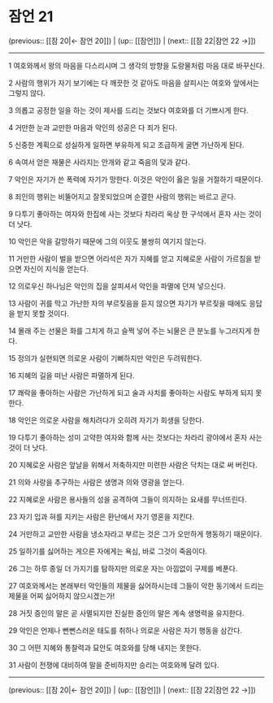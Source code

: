 # 잠언 21

(previous:: [[잠 20|← 잠언 20]]) | (up:: [[잠언]]) | (next:: [[잠 22|잠언 22 →]])

***




1 
여호와께서 왕의 마음을 다스리시며 그 생각의 방향을 도랑물처럼 마음 대로 바꾸신다. 



2 
사람의 행위가 자기 보기에는 다 깨끗한 것 같아도 마음을 살피시는 여호와 앞에서는 그렇지 않다. 



3 
의롭고 공정한 일을 하는 것이 제사를 드리는 것보다 여호와를 더 기쁘시게 한다. 



4 
거만한 눈과 교만한 마음과 악인의 성공은 다 죄가 된다. 



5 
신중한 계획으로 성실하게 일하면 부유하게 되고 조급하게 굴면 가난하게 된다. 



6 
속여서 얻은 재물은 사라지는 안개와 같고 죽음의 덫과 같다. 



7 
악인은 자기가 쓴 폭력에 자기가 망한다. 이것은 악인이 옳은 일을 거절하기 때문이다. 



8 
죄인의 행위는 비뚤어지고 잘못되었으며 순결한 사람의 행위는 바르고 곧다. 



9 
다투기 좋아하는 여자와 한집에 사는 것보다 차라리 옥상 한 구석에서 혼자 사는 것이 더 낫다. 



10 
악인은 악을 갈망하기 때문에 그의 이웃도 불쌍히 여기지 않는다. 



11 
거만한 사람이 벌을 받으면 어리석은 자가 지혜를 얻고 지혜로운 사람이 가르침을 받으면 자신이 지식을 얻는다. 



12 
의로우신 하나님은 악인의 집을 살피셔서 악인을 파멸에 던져 넣으신다. 



13 
사람이 귀를 막고 가난한 자의 부르짖음을 듣지 않으면 자기가 부르짖을 때에도 응답을 받지 못할 것이다. 



14 
몰래 주는 선물은 화를 그치게 하고 슬쩍 넣어 주는 뇌물은 큰 분노를 누그러지게 한다. 



15 
정의가 실현되면 의로운 사람이 기뻐하지만 악인은 두려워한다. 



16 
지혜의 길을 떠난 사람은 파멸하게 된다. 



17 
쾌락을 좋아하는 사람은 가난하게 되고 술과 사치를 좋아하는 사람도 부하게 되지 못한다. 



18 
악인은 의로운 사람을 해치려다가 오히려 자기가 희생을 당한다. 



19 
다투기 좋아하는 성미 고약한 여자와 함께 사는 것보다는 차라리 광야에서 혼자 사는 것이 더 낫다. 



20 
지혜로운 사람은 앞날을 위해서 저축하지만 미련한 사람은 닥치는 대로 써 버린다. 



21 
의와 사랑을 추구하는 사람은 생명과 의와 영광을 얻는다. 



22 
지혜로운 사람은 용사들의 성을 공격하여 그들이 의지하는 요새를 무너뜨린다. 



23 
자기 입과 혀를 지키는 사람은 환난에서 자기 영혼을 지킨다. 



24 
거만하고 교만한 사람을 냉소자라고 부르는 것은 그가 오만하게 행동하기 때문이다. 



25 
일하기를 싫어하는 게으른 자에게는 욕심, 바로 그것이 죽음이다. 



26 
그는 하루 종일 더 가지기를 탐하지만 의로운 자는 아낌없이 구제를 베푼다. 



27 
여호와께서는 본래부터 악인들의 제물을 싫어하시는데 그들이 악한 동기에서 드리는 제물을 어찌 싫어하지 않으시겠는가! 



28 
거짓 증인의 말은 곧 사멸되지만 진실한 증인의 말은 계속 생명력을 유지한다. 



29 
악인은 언제나 뻔뻔스러운 태도를 취하나 의로운 사람은 자기 행동을 삼간다. 



30 
그 어떤 지혜와 통찰력과 묘안도 여호와를 당해 내지는 못한다. 



31 
사람이 전쟁에 대비하여 말을 준비하지만 승리는 여호와께 달려 있다.

***

(previous:: [[잠 20|← 잠언 20]]) | (up:: [[잠언]]) | (next:: [[잠 22|잠언 22 →]])
